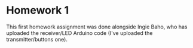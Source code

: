 # Homework 1

This first homework assignment was done alongside Ingie Baho, who has uploaded the receiver/LED Arduino code (I've uploaded the transmitter/buttons one).
